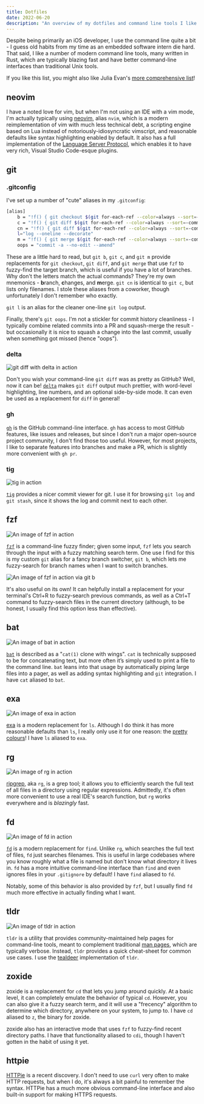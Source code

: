 ```yaml
---
title: Dotfiles
date: 2022-06-20
description: "An overview of my dotfiles and command line tools I like."
---
```


Despite being primarily an iOS developer, I use the command line quite a bit - I guess old habits from my time as an embedded software intern die hard. That said, I like a number of modern command line tools, many written in Rust, which are typically blazing fast and have better command-line interfaces than traditional Unix tools.

If you like this list, you might also like Julia Evan's [more comprehensive list](https://jvns.ca/blog/2022/04/12/a-list-of-new-ish--command-line-tools/)!

## neovim

I have a noted love for vim, but when I'm not using an IDE with a vim mode, I'm actually typically using [neovim](https://neovim.io), alias `nvim`, which is a modern reimplementation of vim with much less technical debt, a scripting engine based on Lua instead of notoriously-idiosyncratic vimscript, and reasonable defaults like syntax highlighting enabled by default. It also has a full implementation of the [Language Server Protocol](https://microsoft.github.io/language-server-protocol/), which enables it to have very rich, Visual Studio Code-esque plugins.

## git

### .gitconfig

I've set up a number of "cute" aliases in my `.gitconfig`:

```bash
[alias]
    b = "!f() { git checkout $(git for-each-ref --color=always --sort=-committerdate refs/heads/ --format='%(color:bold)%(HEAD)%(color:reset) %(color:blue)%(refname:short)%(color:reset) (%(color:green)%(committerdate:relative)%(color:reset)) %(contents:subject)' | fzf --ansi --preview=\"echo {} | cut -c 3- | cut -d ' ' -f1 | xargs git log --color=always\" | cut -c 3- | cut -d ' ' -f 1);  }; f"
    c = "!f() { git diff $(git for-each-ref --color=always --sort=-committerdate refs/heads/ --format='%(color:bold)%(HEAD)%(color:reset) %(color:blue)%(refname:short)%(color:reset) (%(color:green)%(committerdate:relative)%(color:reset)) %(contents:subject)' | fzf --ansi --preview=\"echo {} | cut -c 3- | cut -d ' ' -f1 | xargs git log --color=always\" | cut -c 3- | cut -d ' ' -f 1) HEAD;  }; f"
    cn = "!f() { git diff $(git for-each-ref --color=always --sort=-committerdate refs/heads/ --format='%(color:bold)%(HEAD)%(color:reset) %(color:blue)%(refname:short)%(color:reset) (%(color:green)%(committerdate:relative)%(color:reset)) %(contents:subject)' | fzf --ansi --preview=\"echo {} | cut -c 3- | cut -d ' ' -f1 | xargs git log --color=always\" | cut -c 3- | cut -d ' ' -f 1) HEAD --name-only;  }; f"
    l="log --oneline --decorate"
    m = "!f() { git merge $(git for-each-ref --color=always --sort=-committerdate refs/heads/ --format='%(color:bold)%(HEAD)%(color:reset) %(color:blue)%(refname:short)%(color:reset) (%(color:green)%(committerdate:relative)%(color:reset)) %(contents:subject)' | fzf --ansi --preview=\"echo {} | cut -c 3- | cut -d ' ' -f1 | xargs git log --color=always\" | cut -c 3- | cut -d ' ' -f 1);  }; f"
    oops = "commit -a --no-edit --amend"
```

These are a little hard to read, but `git b`, `git c`, and `git m` provide replacements for `git checkout`, `git diff`, and `git merge` that use `fzf` to fuzzy-find the target branch, which is useful if you have a lot of branches. Why don't the letters match the actual commands? They're my own mnemonics - **b**ranch, **c**hanges, and **m**erge. `git cn` is identical to `git c`, but lists only filenames. I stole these aliases from a coworker, though unfortunately I don't remember who exactly.

`git l` is an alias for the cleaner one-line `git log` output.

Finally, there's `git oops`. I'm not a stickler for commit history cleanliness - I typically combine related commits into a PR and squash-merge the result - but occasionally it is nice to squash a change into the last commit, usually when something got missed (hence "oops").

### delta

![git diff with delta in action](/technical/delta.png)

Don't you wish your command-line `git diff` was as pretty as GitHub? Well, now it can be! [`delta`](https://github.com/dandavison/delta) makes `git diff` output much prettier, with word-level highlighting, line numbers, and an optional side-by-side mode. It can even be used as a replacement for `diff` in general!

### gh

[`gh`](https://cli.github.com) is the GitHub command-line interface. `gh` has access to most GitHub features, like issues and releases, but since I don't run a major open-source project community, I don't find those too useful. However, for most projects, I like to separate features into branches and make a PR, which is slightly more convenient with `gh pr`.

### tig

![tig in action](/technical/tig.png)

[`tig`](https://jonas.github.io/tig/) provides a nicer commit viewer for git. I use it for browsing `git log` and `git stash`, since it shows the log and commit next to each other.

## fzf

![An image of fzf in action](/technical/fzf-ctrlr.png)

[`fzf`](https://github.com/junegunn/fzf) is a command-line fuzzy finder; given some input, `fzf` lets you search through the input with a fuzzy matching search term. One use I find for this is my custom `git` alias for a fancy branch switcher, `git b`, which lets me fuzzy-search for branch names when I want to switch branches.

![An image of fzf in action via git b](/technical/fzf.png)

It's also useful on its own! It can helpfully install a replacement for your terminal's Ctrl+R to fuzzy-search previous commands, as well as a Ctrl+T command to fuzzy-search files in the current directory (although, to be honest, I usually find this option less than effective).

## bat

![An image of bat in action][image-1]

[`bat`][1] is described as a "`cat(1)` clone with wings". `cat` is technically supposed to be for concatenating text, but more often it’s simply used to print a file to the command line. `bat` leans into that usage by automatically piping large files into a pager, as well as adding syntax highlighting and `git` integration. I have `cat` aliased to `bat`.

## exa

![An image of exa in action][image-2]

[exa][2] is a modern replacement for `ls`. Although I do think it has more reasonable defaults than `ls`, I really only use it for one reason: the [pretty colours][3]! I have `ls` aliased to `exa`.

## rg

![An image of rg in action][image-3]

[ripgrep](https://github.com/BurntSushi/ripgrep), aka `rg`, is a grep tool; it allows you to efficiently search the full text of all files in a directory using regular expressions. Admittedly, it's often more convenient to use a real IDE's search function, but `rg` works everywhere and is _blazingly_ fast.

## fd

![An image of fd in action][image-4]

[`fd`](https://github.com/sharkdp/fd) is a modern replacement for `find`. Unlike `rg`, which searches the full text of files, `fd` just searches filenames. This is useful in large codebases where you know roughly what a file is named but don't know what directory it lives in. `fd` has a more intuitive command-line interface than `find` and even ignores files in your `.gitignore` by default! I have `find` aliased to `fd`.

Notably, some of this behavior is also provided by `fzf`, but I usually find `fd` much more effective in actually finding what I want.

## tldr

![An image of tldr in action](/technical/tldr.png)

`tldr` is a utility that provides community-maintained help pages for command-line tools, meant to complement traditional [man pages](https://en.wikipedia.org/wiki/Man_page), which are typically verbose. Instead, `tldr` provides a quick cheat-sheet for common use cases. I use the [tealdeer](https://github.com/dbrgn/tealdeer) implementation of `tldr`.

## zoxide

zoxide is a replacement for `cd` that lets you jump around quickly. At a basic level, it can completely emulate the behavior of typical `cd`. However, you can also give it a fuzzy search term, and it will use a "frecency" algorithm to determine which directory, anywhere on your system, to jump to. I have `cd` aliased to `z`, the binary for zoxide.

zoxide also has an interactive mode that uses `fzf` to fuzzy-find recent directory paths. I have that functionality aliased to `cdi`, though I haven't gotten in the habit of using it yet.

## httpie

[HTTPie](https://httpie.io/cli) is a recent discovery. I don't need to use `curl` very often to make HTTP requests, but when I do, it's always a bit painful to remember the syntax. HTTPie has a much more obvious command-line interface and also built-in support for making HTTPS requests.

[1]: https://github.com/sharkdp/bat
[2]: https://the.exa.website
[3]: https://the.exa.website/features/colours

[image-1]: /technical/bat.png
[image-2]: /technical/exa.png
[image-3]: /technical/rg.png
[image-4]: /technical/fd.png
